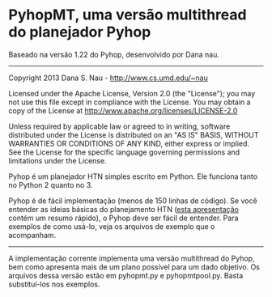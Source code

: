 # PyhopMT, uma versão multithread do planejador Pyhop

Baseado na versão 1.22 do Pyhop, desenvolvido por Dana nau.

----

Copyright 2013 Dana S. Nau - http://www.cs.umd.edu/~nau

Licensed under the Apache License, Version 2.0 (the "License"); you may not use this file except in compliance with the License. You may obtain a copy of the License at http://www.apache.org/licenses/LICENSE-2.0

Unless required by applicable law or agreed to in writing, software distributed under the License is distributed on an "AS IS" BASIS, WITHOUT WARRANTIES OR CONDITIONS OF ANY KIND, either express or implied. See the License for the specific language governing permissions and limitations under the License.

Pyhop é um planejador HTN simples escrito em Python. Ele funciona tanto no Python 2 quanto no 3.

Pyhop é de fácil implementação (menos de 150 linhas de código). Se você entender as ideias básicas do planejamento HTN ([esta apresentação](http://www.cs.umd.edu/~nau/papers/nau2013game.pdf) contém um resumo rápido), o Pyhop deve ser fácil de entender. Para exemplos de como usá-lo, veja os arquivos de exemplo que o acompanham.

----



A implementação corrente implementa uma versão multithread do Pyhop, bem como apresenta mais de um plano possível para um dado objetivo. Os arquivos dessa versão estão em pyhopmt.py e pyhopmtpool.py. Basta substituí-los nos exemplos. 

